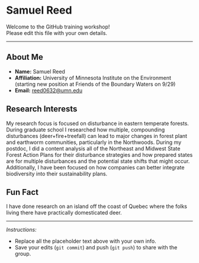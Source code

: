 # Samuel Reed

Welcome to the GitHub training workshop!  
Please edit this file with your own details.

---

## About Me
- **Name:** Samuel Reed  
- **Affiliation:** University of Minnesota Institute on the Environment (starting new position at Friends of the Boundary Waters on 9/29)
- **Email:** reed0632@umn.edu 

## Research Interests

My research focus is focused on disturbance in eastern temperate forests. During graduate school I researched how multiple, compounding disturbances (deer+fire+treefall) can lead to major changes in forest plant and earthworm communities, particularly in the Northwoods. During my postdoc, I did a content analysis all of the Northeast and Midwest State Forest Action Plans for their disturbance strategies and how prepared states are for multiple disturbances and the potential state shifts that might occur. Additionally, I have been focused on how companies can better integrate biodiversity into their sustainability plans.

## Fun Fact
I have done research on an island off the coast of Quebec where the folks living there have practically domesticated deer.

---

*Instructions:*  
- Replace all the placeholder text above with your own info.  
- Save your edits (`git commit`) and push (`git push`) to share with the group.  
